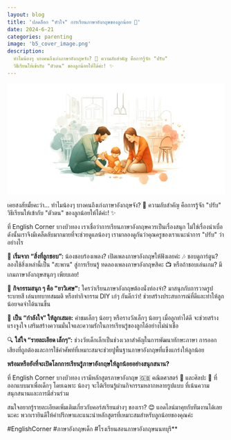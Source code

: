 ```yaml
---
layout: blog
title: 'ปลดล็อก "หัวใจ" การเรียนภาษาอังกฤษของลูกน้อย 💖'
date: 2024-6-21
categories: parenting
image: 'b5_cover_image.png'
description:
  ทำไมน้องๆ บางคนถึงเก่งภาษาอังกฤษจัง? 🤔 ความลับสำคัญ คือการรู้จัก "ปรับ"
  วิธีเรียนให้เข้ากับ "ตัวตน" ของลูกน้อยให้ได้ค่ะ! ✨
---
```


![น้องทำกิจกรรมกับผู้ปกครอง](/assets/image/blog/b5_content.png)

เคยสงสัยมั้ยคะว่า... ทำไมน้องๆ บางคนถึงเก่งภาษาอังกฤษจัง? 🤔 ความลับสำคัญ
คือการรู้จัก "ปรับ" วิธีเรียนให้เข้ากับ "ตัวตน" ของลูกน้อยให้ได้ค่ะ! ✨

ที่ English Corner บางบัวทอง เราเชื่อว่าการเรียนภาษาอังกฤษควรเป็นเรื่องสนุก
ไม่ใช่เรื่องน่าเบื่อ ดังนั้นเราจึงมีเคล็ดลับมากมายที่จะช่วยดูแลน้องๆ
เรามาลองดูกันว่าคุณครูของเราแนะนำการ "ปรับ" ว่าอย่างไร

🌟 **เริ่มจาก “สิ่งที่ลูกชอบ”:** น้องชอบร้องเพลง? เปิดเพลงภาษาอังกฤษให้ฟังเลยค่ะ
🎶 ชอบดูการ์ตูน? ลองใช้สิ่งเหล่านี้เป็น "สะพาน" สู่การเรียนรู้
ทดลองเพลงภาษาอังกฤษสิคะ 📺 หรือถ้าชอบเล่นเกม? มีเกมภาษาอังกฤษสนุกๆ เพียบเลย!

🎨 **กิจกรรมสนุก ๆ คือ "ยาวิเศษ":** ใครว่าเรียนภาษาอังกฤษต้องนั่งท่องจำ?
มาสนุกกับการวาดรูป ระบายสี เล่นบทบาทสมมติ หรือทำกิจกรรม DIY เก๋ๆ กันดีกว่า!
ช่วยสร้างประสบการณ์ที่ดีและทำให้ลูกน้อยจดจำได้นานขึ้น

💪 **เป็น “กำลังใจ” ให้ลูกเสมอ:** คำชมเล็กๆ น้อยๆ หรือรางวัลเล็กๆ น้อยๆ
เมื่อลูกทำได้ดี จะช่วยสร้างแรงจูงใจ
เสริมสร้างความมั่นใจและความรักในการเรียนรู้ของลูกได้อย่างไม่น่าเชื่อ

🔍 **ใส่ใจ “รายละเอียด เล็กๆ”:**
ช่วงวัยเด็กเล็กเป็นช่วงเวลาสำคัญในการพัฒนาทักษะภาษา
การออกเสียงที่ถูกต้องและการใช้คำศัพท์ที่เหมาะสมจะช่วยปูพื้นฐานภาษาอังกฤษที่แข็งแกร่งให้ลูกน้อย

**พร้อมหรือยังที่จะเปิดโลกการเรียนรู้ภาษาอังกฤษให้ลูกน้อยอย่างสนุกสนาน?**

ที่ English Corner บางบัวทอง เรามีหลักสูตรภาษาอังกฤษ 🇬🇧 คณิตศาสตร์ 🧮 และศิลปะ
🎨 ที่ออกแบบมาเพื่อเด็กๆ โดยเฉพาะ น้องๆ จะได้เรียนรู้ผ่านกิจกรรมหลากหลายรูปแบบ
ที่เน้นความสนุกสนานและการมีส่วนร่วม

สนใจอยากรู้รายละเอียดเพิ่มเติมเกี่ยวกับคอร์สเรียนต่างๆ ของเรา?
😊 แอดไลน์มาคุยกับทีมงานได้เลยนะคะ
พวกเรายินดีให้คำปรึกษาและแนะนำหลักสูตรที่เหมาะสมสำหรับลูกน้อยของคุณค่ะ

#EnglishCorner #ภาษาอังกฤษเด็ก #โรงเรียนสอนภาษาอังกฤษนนทบุรี\*\*
